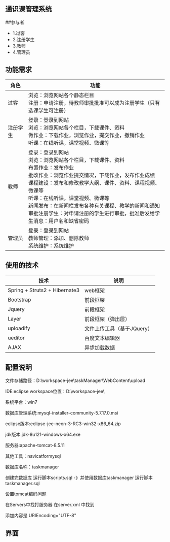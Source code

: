 通识课管理系统
----

##参与者
+ 1.过客
+ 2.注册学生
+ 3.教师
+ 4.管理员

## 功能需求

|角色|功能|
| --- | ---|
|过客|浏览：浏览网站各个静态栏目</br>注册：申请注册，待教师审批批准可以成为注册学生（只有选课学生可注册）|
|注册学生|登录：登录到网站</br>浏览：浏览网站各个栏目，下载课件、资料</br>做作业：下载作业，浏览作业，提交作业，撤销作业</br>听课：在线听课，课堂视频、微课等|
|教师|登录：登录到网站</br>浏览：浏览网站各个栏目，下载课件、资料</br>布置作业：发布作业</br>批改作业：浏览作业提交情况，下载作业，发布作业成绩</br>课程建设：发布和修改教学大纲、课件、资料、课程视频、微课等</br>听课：在线听课，课堂视频、微课等</br>新闻发布：在新闻栏发布各种有关课程、教学的新闻和通知</br>审批注册学生：对申请注册的学生进行审批，批准后发给学生消息：用户名和缺省密码|
|管理员|登录：登录到网站</br>教师管理：添加、删除教师</br>系统维护：系统维护|

## 使用的技术

|技术|说明|
| --- | --- |
|Spring + Struts2 + Hibernate3|web框架|
|Bootstrap|前段框架|
|Jquery|前段框架|
|Layer|前段框架（弹出层）|
|uploadify|文件上传工具（基于JQuery）|
|ueditor|百度文本编辑器|
|AJAX|异步加载数据|

## 配置说明

文件存储路径：D:\workspace-jee\taskManager\WebContent\upload

IDE:eclipse workspace位置：D:\workspace-jee\

系统平台：win7

数据库管理系统:mysql-installer-community-5.7.17.0.msi


eclipse版本:eclipse-jee-neon-3-RC3-win32-x86_64.zip


jdk版本:jdk-8u121-windows-x64.exe


服务器:apache-tomcat-8.5.11

其他工具：navicatformysql

数据库名称：taskmanager 

创建完数据库 运行脚本scripts.sql -》并使用数据库taskmanager   运行脚本taskmanager.sql

设置tomcat编码问题 

在Servers中找打服务器 在server.xml 中找到
 <Connector URIEncoding="UTF-8" connectionTimeout="20000" port="8081" protocol="HTTP/1.1" redirectPort="8443"/>

添加内容是 URIEncoding="UTF-8" 
## 界面


